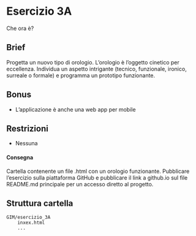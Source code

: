 # Esercizio 3A
Che ora è?

## Brief
Progetta un nuovo tipo di orologio.
L’orologio è l’oggetto cinetico per eccellenza. Individua un aspetto intrigante (tecnico, funzionale, ironico, surreale o formale) e programma un prototipo funzionante.  

## Bonus
- L’applicazione è anche una web app per mobile

## Restrizioni
- Nessuna 

#### Consegna
Cartella contenente un file .html con un orologio funzionante.
Pubblicare l’esercizio sulla piattaforma GitHub e pubblicare il link a github.io sul file README.md principale per un accesso diretto al progetto.

## Struttura cartella
```
GIM/esercizio_3A
	inxex.html  
	...
``` 
